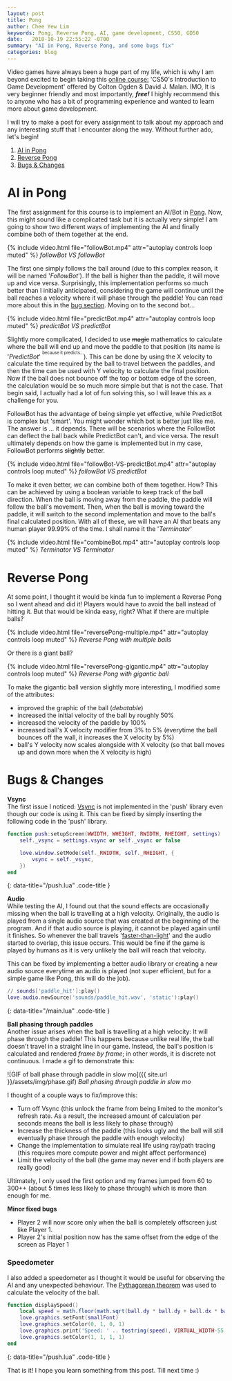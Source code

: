 ```yaml
---
layout: post
title: Pong
author: Chee Yew Lim
keywords: Pong, Reverse Pong, AI, game development, CS50, GD50 
date:   2018-10-19 22:55:22 -0700
summary: "AI in Pong, Reverse Pong, and some bugs fix"
categories: blog
---
```


Video games have always been a huge part of my life, which is why I am beyond excited to begin taking this [online course:][online-course] 'CS50's Introduction to Game Development' offered by Colton Ogden & David J. Malan. IMO, It is very beginner friendly and most importantly, ***free!*** I highly recommend this to anyone who has a bit of programming experience and wanted to learn more about game development. 

I will try to make a post for every assignment to talk about my approach and any interesting stuff that I encounter along the way. Without further ado, let's begin!

1. [AI in Pong](#ai-in-pong)
2. [Reverse Pong](#reverse-pong)
3. [Bugs & Changes](#bugs--changes)

# AI in Pong
The first assignment for this course is to implement an AI/Bot in [Pong][pong]. Now, this might sound like a complicated task but it is actually very simple! I am going to show two different ways of implementing the AI and finally combine both of them together at the end.  

{% include video.html file="followBot.mp4" attr="autoplay controls loop muted" %}
*followBot VS followBot*  
  
The first one simply follows the ball around (due to this complex reason, it will be named '*FollowBot*'). If the ball is higher than the paddle, it will move up and vice versa. Surprisingly, this implementation performs so much better than I initially anticipated, considering the game will continue until the ball reaches a velocity where it will phase through the paddle! You can read more about this in the [bug section](#bugs--changes). Moving on to the second bot...

{% include video.html file="predictBot.mp4" attr="autoplay controls loop muted" %}
*predictBot VS predictBot*

Slightly more complicated, I decided to use ~~magic~~ mathematics to calculate where the ball will end up and move the paddle to that position (its name is '*PredictBot*' <sup><sup>because it predicts...</sup></sup>). This can be done by using the X velocity to calculate the time required by the ball to travel between the paddles, and then the time can be used with Y velocity to calculate the final position. Now if the ball does not bounce off the top or bottom edge of the screen, the calculation would be so much more simple but that is not the case. That begin said, I actually had a lot of fun solving this, so I will leave this as a challenge for you. 

FollowBot has the advantage of being simple yet effective, while PredictBot is complex but 'smart'. You might wonder which bot is better just like me. The answer is ... it depends. There will be scenarios where the FollowBot can deflect the ball back while PredictBot can't, and vice versa. The result ultimately depends on how the game is implemented but in my case, FollowBot performs ~~slightly~~ better. 

{% include video.html file="followBot-VS-predictBot.mp4" attr="autoplay controls loop muted" %}
*followBot VS predictBot*
     
To make it even better, we can combine both of them together. How? This can be achieved by using a boolean variable to keep track of the ball direction. When the ball is moving away from the paddle, the paddle will follow the ball's movement. Then, when the ball is moving toward the paddle, it will switch to the second implementation and move to the ball's final calculated position. With all of these, we will have an AI that beats any human player 99.99% of the time. I shall name it the '*Terminator*'

{% include video.html file="combineBot.mp4" attr="autoplay controls loop muted" %}
*Terminator VS Terminator*

# Reverse Pong
At some point, I thought it would be kinda fun to implement a Reverse Pong so I went ahead and did it! Players would have to avoid the ball instead of hitting it. But that would be kinda easy, right? What if there are multiple balls?

{% include video.html file="reversePong-multiple.mp4" attr="autoplay controls loop muted" %}
*Reverse Pong with multiple balls* 

Or there is a giant ball?

{% include video.html file="reversePong-gigantic.mp4" attr="autoplay controls loop muted" %}
*Reverse Pong with gigantic ball*

To make the gigantic ball version slightly more interesting, I modified some of the attributes:
- improved the graphic of the ball (*debatable*)
- increased the initial velocity of the ball by roughly 50%
- increased the velocity of the paddle by 100%
- increased ball's X velocity modifier from 3% to 5% (everytime the ball  bounces off the wall, it increases the X velocity by 5%)  
- ball's Y velocity now scales alongside with X velocity (so that ball moves up and down more when the X velocity is high)

# Bugs & Changes

**Vsync**  
The first issue I noticed: [Vsync][vsync] is not implemented in the 'push' library even though our code is using it. This can be fixed by simply inserting the following code in the 'push' library. 

```lua
function push:setupScreen(WWIDTH, WHEIGHT, RWIDTH, RHEIGHT, settings)
	self._vsync = settings.vsync or self._vsync or false

	love.window.setMode(self._RWIDTH, self._RHEIGHT, {
		vsync = self._vsync,
	})
end
```
{: data-title="/push.lua" .code-title }

**Audio**  
While testing the AI, I found out that the sound effects are occasionally missing when the ball is travelling at a high velocity. Originally, the audio is played from a single audio source that was created at the beginning of the program. And if that audio source is playing, it cannot be played again until it finishes. So whenever the ball travels '[faster-than-light][faster-than-light]' and the audio started to overlap, this issue occurs. This would be fine if the game is played by humans as it is very unlikely the ball will reach that velocity.
  
This can be fixed by implementing a better audio library or creating a new audio source everytime an audio is played (not super efficient, but for a simple game like Pong, this will do the job).  

```lua
// sounds['paddle_hit']:play()
love.audio.newSource('sounds/paddle_hit.wav', 'static'):play()
```
{: data-title="/main.lua" .code-title }


**Ball phasing through paddles**  
Another issue arises when the ball is travelling at a high velocity: It will phase through the paddle! This happens because unlike real life, the ball doesn't travel in a straight line in our game. Instead, the ball's position is calculated and rendered *frame by frame*; in other words, it is discrete not continuous. I made a gif to demonstrate this: 

![GIF of ball phase through paddle in slow mo]({{ site.url }}/assets/img/phase.gif)
*Ball phasing through paddle in slow mo*

I thought of  a couple ways to fix/improve this: 
 - Turn off Vsync (this unlock the frame from being limited to the monitor's refresh rate. As a result, the increased amount of calculation per seconds means the ball is less likely to phase through)
 - Increase the thickness of the paddle (this looks ugly and the ball will still eventually phase through the paddle with enough velocity)
 - Change the implementation to simulate real life using ray/path tracing (this requires more compute power and might affect performance)
 - Limit the velocity of the ball (the game may never end if both players are really good)

Ultimately, I only used the first option  and my frames jumped from 60 to 300++ (about 5 times less likely to phase through) which is more than enough for me.   

**Minor fixed bugs**
- Player 2 will now score only when the ball is completely offscreen just like Player 1.
- Player 2's initial position now has the same offset from the edge of the screen as Player 1 

### Speedometer 
I also added a speedometer as I thought it would be useful for observing the AI and any unexpected behaviour. The [Pythagorean theorem][pythagorean-theorem] was used to calculate the velocity of the ball. 

```lua
function displaySpeed()
	local speed = math.floor(math.sqrt(ball.dy * ball.dy + ball.dx * ball.dx))
	love.graphics.setFont(smallFont)
	love.graphics.setColor(0, 1, 0, 1)
	love.graphics.print('Speed: ' .. tostring(speed), VIRTUAL_WIDTH-55, 10)
	love.graphics.setColor(1, 1, 1, 1)
end
```
{: data-title="/push.lua" .code-title }

That is it! I hope you learn something from this post. Till next time :)

[online-course]: https://courses.edx.org/courses/course-v1:HarvardX+CS50G+Games/course/
[pong]: https://en.wikipedia.org/wiki/Pong
[vsync]: https://en.wikipedia.org/wiki/Analog_television#Vertical_synchronization
[pythagorean-theorem]: https://en.wikipedia.org/wiki/Pythagorean_theorem
[faster-than-light]: https://en.wikipedia.org/wiki/FTL:_Faster_Than_Light